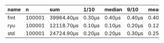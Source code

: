| name | n      | sum        | 1/10   | median | 9/10   | mean   | lin_dev   | std_dev  |
|:-----|:-------|:-----------|:-------|:-------|:-------|:-------|:----------|:---------|
| fmt  | 100001 | 39964.40µs | 0.30µs | 0.40µs | 0.40µs | 0.40µs | 2411.69µs | 79.55µs  |
| ryu  | 100001 | 12118.70µs | 0.10µs | 0.10µs | 0.20µs | 0.12µs | 1353.66µs | 45.05µs  |
| std  | 100001 | 24724.90µs | 0.20µs | 0.20µs | 0.30µs | 0.25µs | 2452.77µs | 139.44µs |



